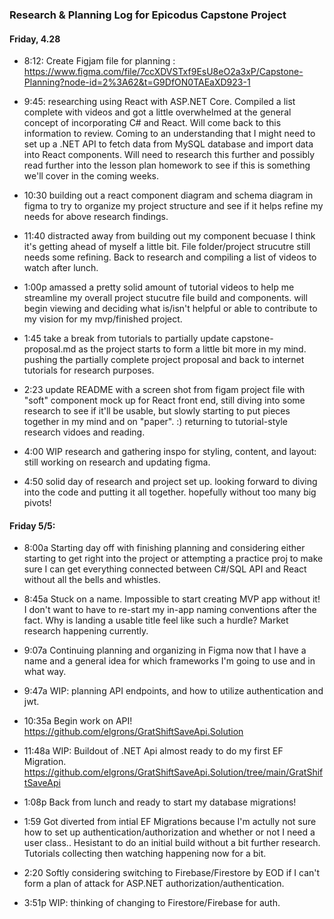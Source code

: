 ### Research & Planning Log for Epicodus Capstone Project

#### Friday, 4.28

* 8:12: Create Figjam file for planning : https://www.figma.com/file/7ccXDVSTxf9EsU8eO2a3xP/Capstone-Planning?node-id=2%3A62&t=G9DfON0TAEaXD923-1

* 9:45: researching using React with ASP.NET Core. Compiled a list complete with videos and got a little overwhelmed at the general concept of incorporating C# and React. Will come back to this information to review. Coming to an understanding that I might need to set up a .NET API to fetch data from MySQL database and import data into React components. Will need to research this further and possibly read further into the lesson plan homework to see if this is something we'll cover in the coming weeks.

* 10:30 building out a react component diagram and schema diagram in figma to try to organize my project structure and see if it helps refine my needs for above research findings.

*  11:40 distracted away from building out my component becuase I think it's getting ahead of myself a little bit. File folder/project strucutre still needs some refining. Back to research and compiling a list of videos to watch after lunch. 

* 1:00p amassed a pretty solid amount of tutorial videos to help me streamline my overall project stucutre file build and components. will begin viewing and deciding what is/isn't helpful or able to contribute to my vision for my mvp/finished project.

* 1:45 take a break from tutorials to partially update capstone-proposal.md as the project starts to form a little bit more in my mind. pushing the partially complete project proposal and back to internet tutorials for research purposes.

* 2:23 update README with a screen shot from figam project file with "soft" component mock up for React front end, still diving into some research to see if it'll be usable, but slowly starting to put pieces together in my mind and on "paper". :) returning to tutorial-style research vidoes and reading.

* 4:00 WIP research and gathering inspo for styling, content, and layout: still working on research and updating figma.

* 4:50 solid day of research and project set up. looking forward to diving into the code and putting it all together. hopefully without too many big pivots!


#### Friday 5/5:

* 8:00a Starting day off with finishing planning and considering either starting to get right into the project or attempting a practice proj to make sure I can get everything connected between C#/SQL API and React without all the bells and whistles.

* 8:45a Stuck on a name. Impossible to start creating MVP app without it! I don't want to have to re-start my in-app naming conventions after the fact. Why is landing a usable title feel like such a hurdle? Market research happening currently.

* 9:07a Continuing planning and organizing in Figma now that I have a name and a general idea for which frameworks I'm going to use and in what way.

* 9:47a WIP: planning API endpoints, and how to utilize authentication and jwt.

* 10:35a Begin work on API! https://github.com/elgrons/GratShiftSaveApi.Solution

* 11:48a WIP: Buildout of .NET Api almost ready to do my first EF Migration. https://github.com/elgrons/GratShiftSaveApi.Solution/tree/main/GratShiftSaveApi

* 1:08p Back from lunch and ready to start my database migrations!

* 1:59 Got diverted from intial EF Migrations because I'm actully not sure how to set up authentication/authorization and whether or not I need a user class.. Hesistant to do an initial build without a bit further research. Tutorials collecting then watching happening now for a bit.

* 2:20 Softly considering switching to Firebase/Firestore by EOD if I can't form a plan of attack for ASP.NET authorization/authentication.

* 3:51p WIP: thinking of changing to Firestore/Firebase for auth.

